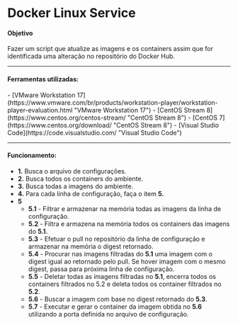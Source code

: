 <h1>Docker Linux Service</h1>

<h4>Objetivo</h4>
<p>Fazer um script que atualize as imagens e os containers assim que for identificada uma alteração no repositório do Docker Hub.</p>

------------
<h4>Ferramentas utilizadas:</h4>
-  [VMware Workstation 17](https://www.vmware.com/br/products/workstation-player/workstation-player-evaluation.html "VMware Workstation 17")
-  [CentOS Stream 8](https://www.centos.org/centos-stream/ "CentOS Stream 8")
-  [CentOS 7](https://www.centos.org/download/ "CentOS Stream 8")
-  [Visual Studio Code](https://code.visualstudio.com/ "Visual Studio Code")

------------

<h4>Funcionamento:</h4>

- **1.** Busca o arquivo de configurações.
- **2.** Busca todos os containers do ambiente.
- **3.** Busca todas a imagens do ambiente.
- **4.** Para cada linha de configuração, faça o item **5.**
- **5**
  - **5.1** - Filtrar e armazenar na memória todas as imagens da linha de configuração.
  - **5.2** - Filtra e armazena na memória todos os containers das imagens do  **5.1.**
  - **5.3** - Efetuar o pull no repositório da linha de configuração e armazenar na memória o digest retornado.
  - **5.4** - Procurar nas imagens filtradas do **5.1** uma imagem com o digest igual ao retornado pelo pull. Se hover imagem com o mesmo digest, passa para próxima linha de configuração.
  - **5.5** - Deletar todas as imagens filtradas no **5.1**, encerra todos os containers filtrados no 5.2 e deleta todos os container filtrados no **5.2**.
  - **5.6** - Buscar a imagem com base no digest retornado do **5.3**.
  - **5.7** - Executar  e gerar o container da imagem obtida no **5.6** utilizando a porta definida no arquivo de configuração.

